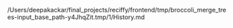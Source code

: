 /Users/deepakackar/final_projects/reciffy/frontend/tmp/broccoli_merge_trees-input_base_path-y4JhqZit.tmp/1/History.md